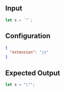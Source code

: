 
## Input
```javascript input
let s = `"`;
```

## Configuration
```json configuration
{
  "extension": "js"
}
```

## Expected Output
```javascript expected output
let s = "\"";
```

